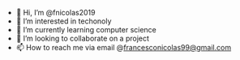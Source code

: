 - 👋 Hi, I’m @fnicolas2019
- 👀 I’m interested in techonoly
- 🌱 I’m currently learning computer science
- 💞️ I’m looking to collaborate on a project
- 📫 How to reach me via email @francesconicolas99@gmail.com

<!---
fnicolas2019/fnicolas2019 is a ✨ special ✨ repository because its `README.md` (this file) appears on your GitHub profile.
You can click the Preview link to take a look at your changes.
--->
